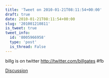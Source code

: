 ```yaml
---
title: 'Tweet on 2010-01-21T08:11:54+00:00'
draft: true
date: 2010-01-21T08:11:54+00:00
slug: '201001210811'
is_tweet: true
tweet_info:
  id: '8005966958'
  type: 'post'
  is_thread: False
---
```




billg is on twitter http://twitter.com/billgates #fb

[Discussion](https://x.com/sytelus/status/8005966958)
